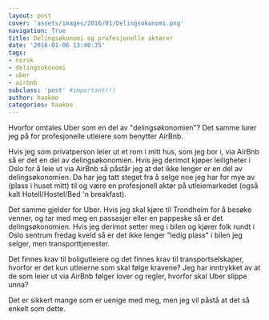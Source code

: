 ```yaml
---
layout: post
cover: 'assets/images/2016/01/Delingsokonomi.png'
navigation: True
title: Delingsøkonomi og profesjonelle aktører
date: '2016-01-06 13:40:35'
tags:
- norsk
- delingsokonomi
- uber
- airbnb
subclass: 'post' #important(!)
author: haakoo
categories: haakoo
---
```


Hvorfor omtales Uber som en del av "delingsøkonomien"? Det samme lurer jeg på for profesjonelle utleiere som benytter AirBnb.

Hvis jeg som privatperson leier ut et rom i mitt hus, som jeg bor i, via AirBnb så er det en del av delingsøkonomien. Hvis jeg derimot kjøper leiligheter i Oslo for å leie ut via AirBnb så påstår jeg at det ikke lenger er en del av delingsøkonomien. Da har jeg tatt steget fra å selge noe jeg har for mye av (plass i huset mitt) til og være en profesjonell aktør på utleiemarkedet (også kalt Hotell/Hostel/Bed 'n breakfast).

Det samme gjelder for Uber. Hvis jeg skal kjøre til Trondheim for å besøke venner, og tar med meg en passasjer eller en pappeske så er det delingsøkonomien. Hvis jeg derimot setter meg i bilen og kjører folk rundt i Oslo sentrum fredag kveld så er det ikke lenger "ledig plass" i bilen jeg selger, men transporttjenester.

Det finnes krav til boligutleiere og det finnes krav til transportselskaper, hvorfor er det kun utleierne som skal følge kravene? Jeg har inntrykket av at de som leier ut via AirBnb følger lover og regler, hvorfor skal Uber slippe unna?

Det er sikkert mange som er uenige med meg, men jeg vil påstå at det så enkelt som dette.

